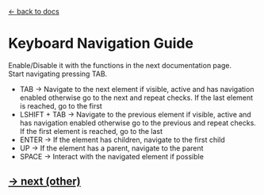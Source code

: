 [<- back to docs](docs.md)

# Keyboard Navigation Guide

Enable/Disable it with the functions in the next documentation page.<br>
Start navigating pressing TAB.

- TAB -> Navigate to the next element if visible, active and has navigation enabled otherwise go to the next and repeat checks. If the last element is reached, go to the first
- LSHIFT + TAB -> Navigate to the previous element if visible, active and has navigation enabled otherwise go to the previous and repeat checks. If the first element is reached, go to the last
- ENTER -> If the element has children, navigate to the first child
- UP -> If the element has a parent, navigate to the parent
- SPACE -> Interact with the navigated element if possible

## [-> next (other)](extra.md)